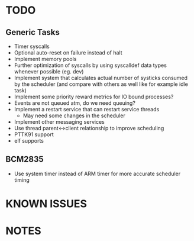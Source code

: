 TODO
====

Generic Tasks
-------------
- Timer syscalls
- Optional auto-reset on failure instead of halt
- Implement memory pools
- Further optimization of syscalls by using syscalldef data types whenever
  possible (eg. dev)
- Implement system that calculates actual number of systicks consumed by
  the scheduler (and compare with others as well like for example idle task)
- Implement some priority reward metrics for IO bound processes?
- Events are not queued atm, do we need queuing?
- Implement a restart service that can restart service threads
    - May need some changes in the scheduler
- Implement other messaging services
- Use thread parent<->client relationship to improve scheduling
- PTTK91 support
- elf supports

BCM2835
-------
- Use system timer instead of ARM timer for more accurate scheduler timing

KNOWN ISSUES
============


NOTES
=====


